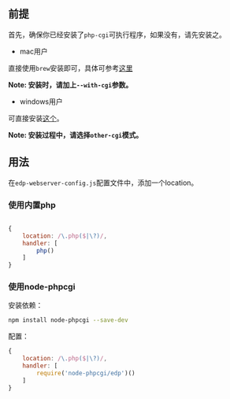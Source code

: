 ## 前提

首先，确保你已经安装了`php-cgi`可执行程序，如果没有，请先安装之。

- mac用户

直接使用`brew`安装即可，具体可参考[这里](https://github.com/Homebrew/homebrew-php)

__Note: 安装时，请加上`--with-cgi`参数。__

- windows用户

可直接安装[这个](http://windows.php.net/downloads/releases/archives/php-5.3.4-nts-Win32-VC6-x86.msi)。

__Note: 安装过程中，请选择`other-cgi`模式。__

## 用法
 
在`edp-webserver-config.js`配置文件中，添加一个location。

### 使用内置php

```javascript

{
    location: /\.php($|\?)/,
    handler: [
        php()
    ]
}
```

### 使用node-phpcgi

安装依赖：

```bash
npm install node-phpcgi --save-dev
```

配置：

```javascript
{
    location: /\.php($|\?)/,
    handler: [
        require('node-phpcgi/edp')()
    ]
}
````
